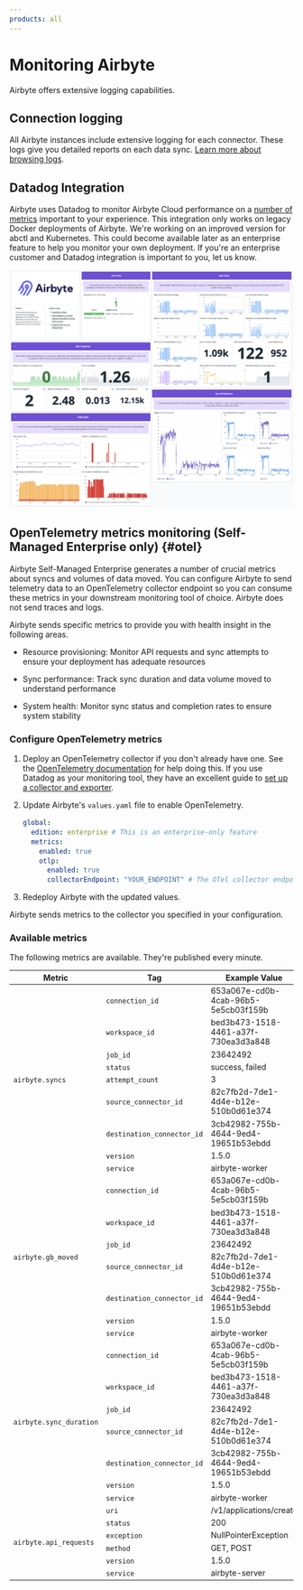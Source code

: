```yaml
---
products: all
---
```


# Monitoring Airbyte

Airbyte offers extensive logging capabilities.

## Connection logging

All Airbyte instances include extensive logging for each connector. These logs give you detailed reports on each data sync. [Learn more about browsing logs](browsing-output-logs).

## Datadog Integration

Airbyte uses Datadog to monitor Airbyte Cloud performance on a [number of metrics](https://docs.datadoghq.com/integrations/airbyte/#data-collected) important to your experience. This integration only works on legacy Docker deployments of Airbyte. We're working on an improved version for abctl and Kubernetes. This could become available later as an enterprise feature to help you monitor your own deployment. If you're an enterprise customer and Datadog integration is important to you, let us know.

![Datadog's Airbyte Integration Dashboard](assets/DatadogAirbyteIntegration_OutOfTheBox_Dashboard.png)

## OpenTelemetry metrics monitoring (Self-Managed Enterprise only) {#otel}

Airbyte Self-Managed Enterprise generates a number of crucial metrics about syncs and volumes of data moved. You can configure Airbyte to send telemetry data to an OpenTelemetry collector endpoint so you can consume these metrics in your downstream monitoring tool of choice. Airbyte does not send traces and logs.

Airbyte sends specific metrics to provide you with health insight in the following areas.

- Resource provisioning: Monitor API requests and sync attempts to ensure your deployment has adequate resources

- Sync performance: Track sync duration and data volume moved to understand performance

- System health: Monitor sync status and completion rates to ensure system stability

### Configure OpenTelemetry metrics

1. Deploy an OpenTelemetry collector if you don't already have one. See the [OpenTelemetry documentation](https://opentelemetry.io/docs/collector/getting-started/#kubernetes) for help doing this. If you use Datadog as your monitoring tool, they have an excellent guide to [set up a collector and exporter](https://docs.datadoghq.com/opentelemetry/collector_exporter/).

2. Update Airbyte's `values.yaml` file to enable OpenTelemetry.

   ```yaml title="values.yaml"
   global:
     edition: enterprise # This is an enterprise-only feature
     metrics:
       enabled: true
       otlp:
         enabled: true
         collectorEndpoint: "YOUR_ENDPOINT" # The OTel collector endpoint Airbyte sends metrics to. You configure this endpoint outside of Airbyte as part of your OTel deployment.
   ```

3. Redeploy Airbyte with the updated values.

Airbyte sends metrics to the collector you specified in your configuration.

### Available metrics

The following metrics are available. They're published every minute.

<table>
  <thead>
    <tr>
      <th>Metric</th>
      <th>Tag</th>
      <th>Example Value</th>
    </tr>
  </thead>
  <tbody>
    <tr>
      <td rowspan="9"><code>airbyte.syncs</code></td>
      <td><code>connection_id</code></td>
      <td>653a067e-cd0b-4cab-96b5-5e5cb03f159b</td>
    </tr>
    <tr>
      <td><code>workspace_id</code></td>
      <td>bed3b473-1518-4461-a37f-730ea3d3a848</td>
    </tr>
    <tr>
      <td><code>job_id</code></td>
      <td>23642492</td>
    </tr>
    <tr>
      <td><code>status</code></td>
      <td>success, failed</td>
    </tr>
    <tr>
      <td><code>attempt_count</code></td>
      <td>3</td>
    </tr>
    <tr>
      <td><code>source_connector_id</code></td>
      <td>82c7fb2d-7de1-4d4e-b12e-510b0d61e374</td>
    </tr>
    <tr>
      <td><code>destination_connector_id</code></td>
      <td>3cb42982-755b-4644-9ed4-19651b53ebdd</td>
    </tr>
    <tr>
      <td><code>version</code></td>
      <td>1.5.0</td>
    </tr>
    <tr>
      <td><code>service</code></td>
      <td>airbyte-worker</td>
    </tr>
    <tr>
      <td rowspan="7"><code>airbyte.gb_moved</code></td>
      <td><code>connection_id</code></td>
      <td>653a067e-cd0b-4cab-96b5-5e5cb03f159b</td>
    </tr>
    <tr>
      <td><code>workspace_id</code></td>
      <td>bed3b473-1518-4461-a37f-730ea3d3a848</td>
    </tr>
    <tr>
      <td><code>job_id</code></td>
      <td>23642492</td>
    </tr>
    <tr>
      <td><code>source_connector_id</code></td>
      <td>82c7fb2d-7de1-4d4e-b12e-510b0d61e374</td>
    </tr>
    <tr>
      <td><code>destination_connector_id</code></td>
      <td>3cb42982-755b-4644-9ed4-19651b53ebdd</td>
    </tr>
    <tr>
      <td><code>version</code></td>
      <td>1.5.0</td>
    </tr>
    <tr>
      <td><code>service</code></td>
      <td>airbyte-worker</td>
    </tr>
    <tr>
      <td rowspan="7"><code>airbyte.sync_duration</code></td>
      <td><code>connection_id</code></td>
      <td>653a067e-cd0b-4cab-96b5-5e5cb03f159b</td>
    </tr>
    <tr>
      <td><code>workspace_id</code></td>
      <td>bed3b473-1518-4461-a37f-730ea3d3a848</td>
    </tr>
    <tr>
      <td><code>job_id</code></td>
      <td>23642492</td>
    </tr>
    <tr>
      <td><code>source_connector_id</code></td>
      <td>82c7fb2d-7de1-4d4e-b12e-510b0d61e374</td>
    </tr>
    <tr>
      <td><code>destination_connector_id</code></td>
      <td>3cb42982-755b-4644-9ed4-19651b53ebdd</td>
    </tr>
    <tr>
      <td><code>version</code></td>
      <td>1.5.0</td>
    </tr>
    <tr>
      <td><code>service</code></td>
      <td>airbyte-worker</td>
    </tr>
    <tr>
      <td rowspan="7"><code>airbyte.api_requests</code></td>
      <td><code>uri</code></td>
      <td>/v1/applications/create</td>
    </tr>
    <tr>
      <td><code>status</code></td>
      <td>200</td>
    </tr>
    <tr>
      <td><code>exception</code></td>
      <td>NullPointerException</td>
    </tr>
    <tr>
      <td><code>method</code></td>
      <td>GET, POST</td>
    </tr>
    <tr>
      <td><code>version</code></td>
      <td>1.5.0</td>
    </tr>
    <tr>
      <td><code>service</code></td>
      <td>airbyte-server</td>
    </tr>
  </tbody>
</table>
